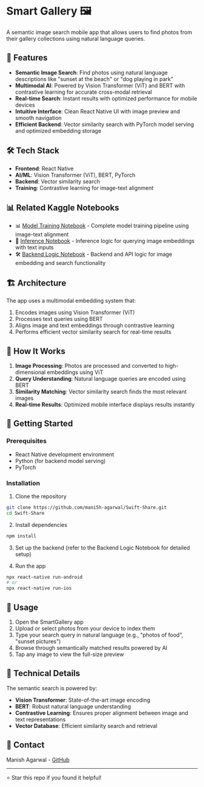 # Smart Gallery 🖼️

A semantic image search mobile app that allows users to find photos from their gallery collections using natural language queries.

## 🚀 Features

- **Semantic Image Search**: Find photos using natural language descriptions like "sunset at the beach" or "dog playing in park"
- **Multimodal AI**: Powered by Vision Transformer (ViT) and BERT with contrastive learning for accurate cross-modal retrieval
- **Real-time Search**: Instant results with optimized performance for mobile devices
- **Intuitive Interface**: Clean React Native UI with image preview and smooth navigation
- **Efficient Backend**: Vector similarity search with PyTorch model serving and optimized embedding storage

## 🛠️ Tech Stack

- **Frontend**: React Native
- **AI/ML**: Vision Transformer (ViT), BERT, PyTorch
- **Backend**: Vector similarity search
- **Training**: Contrastive learning for image-text alignment

## 📊 Related Kaggle Notebooks

- 📊 [Model Training Notebook](https://www.kaggle.com/code/mani5hagarwal/smart-gallery-train) - Complete model training pipeline using image-text alignment
- 🧠 [Inference Notebook](https://www.kaggle.com/code/mani5hagarwal/inference-smart-gallery) - Inference logic for querying image embeddings with text inputs
- 🛠️ [Backend Logic Notebook](https://www.kaggle.com/code/mani5hagarwal/smartgallery-backend) - Backend and API logic for image embedding and search functionality

## 🏗️ Architecture

The app uses a multimodal embedding system that:
1. Encodes images using Vision Transformer (ViT)
2. Processes text queries using BERT
3. Aligns image and text embeddings through contrastive learning
4. Performs efficient vector similarity search for real-time results

## 🎯 How It Works

1. **Image Processing**: Photos are processed and converted to high-dimensional embeddings using ViT
2. **Query Understanding**: Natural language queries are encoded using BERT
3. **Similarity Matching**: Vector similarity search finds the most relevant images
4. **Real-time Results**: Optimized mobile interface displays results instantly

## 🚀 Getting Started

### Prerequisites
- React Native development environment
- Python (for backend model serving)
- PyTorch

### Installation

1. Clone the repository
```bash
git clone https://github.com/mani5h-agarwal/Swift-Share.git
cd Swift-Share
```

2. Install dependencies
```bash
npm install
```

3. Set up the backend (refer to the Backend Logic Notebook for detailed setup)

4. Run the app
```bash
npx react-native run-android
# or
npx react-native run-ios
```
## 📱 Usage

1. Open the SmartGallery app
2. Upload or select photos from your device to index them
3. Type your search query in natural language (e.g., "photos of food", "sunset pictures")
4. Browse through semantically matched results powered by AI
5. Tap any image to view the full-size preview

## 🔬 Technical Details

The semantic search is powered by:
- **Vision Transformer**: State-of-the-art image encoding
- **BERT**: Robust natural language understanding
- **Contrastive Learning**: Ensures proper alignment between image and text representations
- **Vector Database**: Efficient similarity search and retrieval


## 📧 Contact

Manish Agarwal - [GitHub](https://github.com/mani5h-agarwal)

---

⭐ Star this repo if you found it helpful!